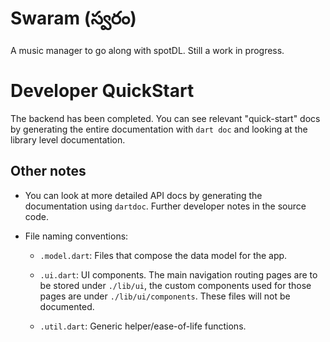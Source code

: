 # Swaram (స్వరం)

A music manager to go along with spotDL. Still a work in progress.

# Developer QuickStart

The backend has been completed. You can see relevant "quick-start" docs by generating the entire
documentation with `dart doc` and looking at the library level documentation.

## Other notes

- You can look at more detailed API docs by generating the documentation using `dartdoc`. Further
developer notes in the source code.

- File naming conventions:

    - `.model.dart`: Files that compose the data model for the app.

    - `.ui.dart`: UI components. The main navigation routing pages are to be stored under
    `./lib/ui`, the custom components used for those pages are under `./lib/ui/components`. These
    files will not be documented.

    - `.util.dart`: Generic helper/ease-of-life functions.